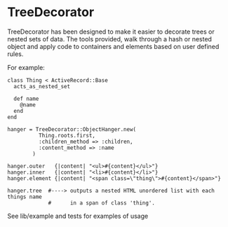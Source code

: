 TreeDecorator
=============

TreeDecorator has been designed to make it easier to decorate trees or nested
sets of data. The tools provided, walk through a hash or nested object and 
apply code to containers and elements based on user defined rules.

For example:

    class Thing < ActiveRecord::Base
      acts_as_nested_set

      def name
        @name
      end
    end

    hanger = TreeDecorator::ObjectHanger.new(
              Thing.roots.first,
              :children_method => :children,
              :content_method => :name
            )

    hanger.outer   {|content| "<ul>#{content}</ul>"}
    hanger.inner   {|content| "<li>#{content}</li>"}
    hanger.element {|content| "<span class=\"thing\">#{content}</span>"}

    hanger.tree  #----> outputs a nested HTML unordered list with each things name 
                 #      in a span of class 'thing'.

See lib/example and tests for examples of usage
